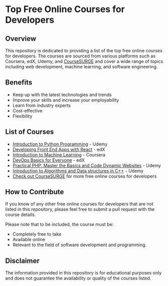 # Top Free Online Courses for Developers

## Overview
This repository is dedicated to providing a list of the top free online courses for developers. The courses are sourced from various platforms such as Coursera, edX, Udemy, and [CourseSURGE](https://www.coursesurge.com/) and cover a wide range of topics including web development, machine learning, and software engineering.

## Benefits
- Keep up with the latest technologies and trends
- Improve your skills and increase your employability
- Learn from industry experts
- Cost-effective
- Flexibility

## List of Courses
- [Introduction to Python Programming](https://www.udemy.com/course/pythonforbeginnersintro/) - Udemy
- [Developing Front End Apps with React](https://www.edx.org/course/developing-front-end-apps-with-react/) - edX
- [Introduction to Machine Learning](https://www.coursera.org/learn/machine-learning-duke/) - Coursera
- [DevOps Basics for Everyone](https://www.edx.org/course/devops-basics-for-everyone) - edX
- [Practical PHP: Master the Basics and Code Dynamic Websites](https://www.udemy.com/course/code-dynamic-websites/) - Udemy
- [Introduction to Algorithms and Data structures in C++](https://www.udemy.com/course/introduction-to-algorithms-and-data-structures-in-c/) - Udemy
- [Check out CourseSURGE](https://www.coursesurge.com/) for more free online courses for developers

## How to Contribute
If you know of any other free online courses for developers that are not listed in this repository, please feel free to submit a pull request with the course details.

Please note that to be included, the course must be:
- Completely free to take
- Available online
- Relevant to the field of software development and programming.

## Disclaimer
The information provided in this repository is for educational purposes only and does not guarantee the availability or quality of the courses listed.
